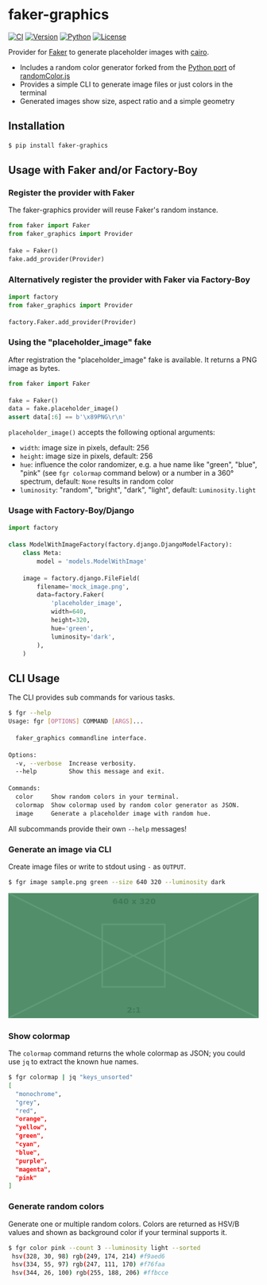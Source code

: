 # faker-graphics

[![CI](https://github.com/fdemmer/faker-graphics/actions/workflows/test.yml/badge.svg)](https://github.com/fdemmer/faker-graphics/actions/workflows/test.yml)
[![Version](https://img.shields.io/pypi/v/faker-graphics.svg)](https://pypi.org/project/faker-graphics/)
[![Python](https://img.shields.io/pypi/pyversions/faker-graphics.svg)](https://pypi.org/project/faker-graphics/)
[![License](https://img.shields.io/pypi/l/faker-graphics.svg)](https://pypi.org/project/faker-graphics/)

Provider for [Faker](https://pypi.org/project/Faker/) to generate placeholder images with [cairo](https://www.cairographics.org).

- Includes a random color generator forked from the
  [Python port](https://github.com/kevinwuhoo/randomcolor-py) of
  [randomColor.js](https://github.com/davidmerfield/randomColor)
- Provides a simple CLI to generate image files or just colors in the terminal
- Generated images show size, aspect ratio and a simple geometry

## Installation

```bash
$ pip install faker-graphics
```

## Usage with Faker and/or Factory-Boy

### Register the provider with Faker

The faker-graphics provider will reuse Faker's random instance.

```python
from faker import Faker
from faker_graphics import Provider

fake = Faker()
fake.add_provider(Provider)
```

### Alternatively register the provider with Faker via Factory-Boy

```python
import factory
from faker_graphics import Provider

factory.Faker.add_provider(Provider)
```

### Using the "placeholder_image" fake

After registration the "placeholder_image" fake is available.
It returns a PNG image as bytes.

```python
from faker import Faker

fake = Faker()
data = fake.placeholder_image()
assert data[:6] == b'\x89PNG\r\n'
```

`placeholder_image()` accepts the following optional arguments:

- `width`: image size in pixels, default: 256
- `height`: image size in pixels, default: 256
- `hue`: influence the color randomizer, e.g. a hue name like "green", "blue", "pink" (see `fgr colormap` command below) or a number in a 360° spectrum, default: `None` results in random color
- `luminosity`: "random", "bright", "dark", "light", default: `Luminosity.light`

### Usage with Factory-Boy/Django

```python
import factory

class ModelWithImageFactory(factory.django.DjangoModelFactory):
    class Meta:
        model = 'models.ModelWithImage'

    image = factory.django.FileField(
        filename='mock_image.png',
        data=factory.Faker(
            'placeholder_image',
            width=640,
            height=320,
            hue='green',
            luminosity='dark',
        ),
    )
```

## CLI Usage

The CLI provides sub commands for various tasks.

```bash
$ fgr --help
Usage: fgr [OPTIONS] COMMAND [ARGS]...

  faker_graphics commandline interface.

Options:
  -v, --verbose  Increase verbosity.
  --help         Show this message and exit.

Commands:
  color     Show random colors in your terminal.
  colormap  Show colormap used by random color generator as JSON.
  image     Generate a placeholder image with random hue.
```

All subcommands provide their own `--help` messages!

### Generate an image via CLI

Create image files or write to stdout using `-` as `OUTPUT`.

```bash
$ fgr image sample.png green --size 640 320 --luminosity dark
```

![Example Image](https://raw.githubusercontent.com/fdemmer/faker-graphics/main/docs/img/example.png)

### Show colormap

The `colormap` command returns the whole colormap as JSON; you could use `jq` to extract the known hue names.

```bash
$ fgr colormap | jq "keys_unsorted"
[
  "monochrome",
  "grey",
  "red",
  "orange",
  "yellow",
  "green",
  "cyan",
  "blue",
  "purple",
  "magenta",
  "pink"
]
```

### Generate random colors

Generate one or multiple random colors. Colors are returned as HSV/B values and shown as background color if your terminal supports it.

```bash
$ fgr color pink --count 3 --luminosity light --sorted
 hsv(328, 30, 98) rgb(249, 174, 214) #f9aed6
 hsv(334, 55, 97) rgb(247, 111, 170) #f76faa
 hsv(344, 26, 100) rgb(255, 188, 206) #ffbcce
```
